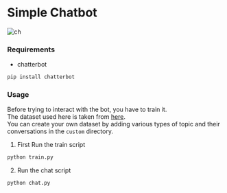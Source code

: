 # Simple Chatbot
![ch](https://user-images.githubusercontent.com/75485789/120061974-1d4b9300-c079-11eb-97d0-7b08982a7e0b.png)

### Requirements
- chatterbot
```bash
pip install chatterbot
```

### Usage

Before trying to interact with the bot, you have to train it.  
The dataset used here is taken from [here](https://github.com/gunthercox/chatterbot-corpus).  
You can create your own dataset by adding various types of topic and their conversations in the ```custom``` directory.  

1. First Run the train script
```python
python train.py
```

2. Run the chat script
```python
python chat.py
```
